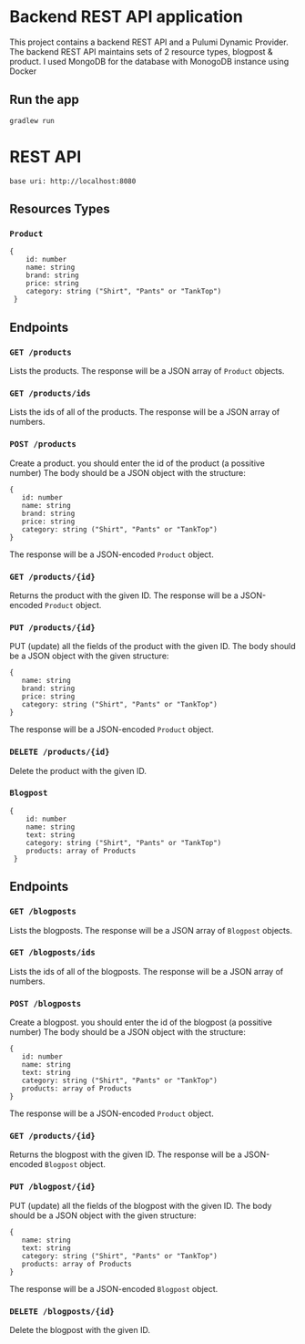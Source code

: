 # Backend REST API application

This project contains a backend REST API and a Pulumi Dynamic Provider. 
The backend REST API maintains sets of 2 resource types, blogpost & product.
I used MongoDB for the database with MonogoDB instance using Docker  

## Run the app

    gradlew run

# REST API

    base uri: http://localhost:8080

## Resources Types

### `Product`

```
{
    id: number
    name: string
    brand: string
    price: string
    category: string ("Shirt", "Pants" or "TankTop")
 }
 ```

## Endpoints

### `GET /products`

Lists the products.  The response will be a JSON array of `Product` objects.

### `GET /products/ids`

Lists the ids of all of the products.  The response will be a JSON array of numbers.

### `POST /products`

Create a product. you should enter the id of the product (a possitive number) 
The body should be a JSON object with the structure:
 
 ```
 {
    id: number
    name: string
    brand: string
    price: string
    category: string ("Shirt", "Pants" or "TankTop")
 }
 ```

 The response will be a JSON-encoded `Product` object.

### `GET /products/{id}`

Returns the product with the given ID.   The response will be a JSON-encoded `Product` object.

### `PUT /products/{id}`

PUT (update) all the fields of the product with the given ID.  The body should be a JSON object with the given structure:
 
 ```
 {
    name: string
    brand: string
    price: string
    category: string ("Shirt", "Pants" or "TankTop")
 }
 ```

 The response will be a JSON-encoded `Product` object.

### `DELETE /products/{id}`

Delete the product with the given ID.


### `Blogpost`

```
{
    id: number
    name: string
    text: string
    category: string ("Shirt", "Pants" or "TankTop")
    products: array of Products
 }
 ```

## Endpoints

### `GET /blogposts`

Lists the blogposts.  The response will be a JSON array of `Blogpost` objects.

### `GET /blogposts/ids`

Lists the ids of all of the blogposts.  The response will be a JSON array of numbers.

### `POST /blogposts`

Create a blogpost. you should enter the id of the blogpost (a possitive number) 
The body should be a JSON object with the structure:
 
 ```
 {
    id: number
    name: string
    text: string
    category: string ("Shirt", "Pants" or "TankTop")
    products: array of Products
 }
 ```

 The response will be a JSON-encoded `Product` object.

### `GET /products/{id}`

Returns the blogpost with the given ID.   The response will be a JSON-encoded `Blogpost` object.

### `PUT /blogpost/{id}`

PUT (update) all the fields of the blogpost with the given ID.  The body should be a JSON object with the given structure:
 
 ```
 {
    name: string
    text: string
    category: string ("Shirt", "Pants" or "TankTop")
    products: array of Products
 }
 ```

 The response will be a JSON-encoded `Blogpost` object.

### `DELETE /blogposts/{id}`

Delete the blogpost with the given ID.

